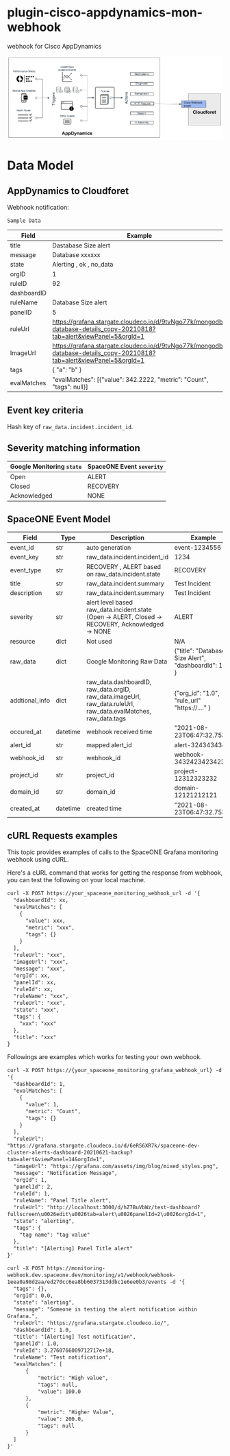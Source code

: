 # plugin-cisco-appdynamics-mon-webhook
webhook for Cisco AppDynamics

![Architecture](docs/en/appdynamics-webhook-architecture.png)
# Data Model

## AppDynamics to Cloudforet


Webhook notification: 

~~~
Sample Data
~~~

| Field 	| Example |
| ---   	| ---     |
| title		| Dastabase Size alert |
| message       | Database xxxxxx      |
| state  	| Alerting , ok , no_data |
| orgID		| 1			|
| ruleID	| 92			|
| dashboardID	|			|
| ruleName	| Database Size alert	|
| panelID	| 5			|
| ruleUrl	| https://grafana.stargate.cloudeco.io/d/9tvNgo77k/mongodb-database-details_copy-20210818?tab=alert&viewPanel=5&orgId=1 |
| ImageUrl	| https://grafana.stargate.cloudeco.io/d/9tvNgo77k/mongodb-database-details_copy-20210818?tab=alert&viewPanel=5&orgId=1 |
| tags		| { "a": "b" } 		|
| evalMatches	| "evalMatches": [{"value": 342.2222, "metric": "Count", "tags": null}] |

## Event key criteria
Hash key of ```raw_data.incident.incident_id```.

## Severity matching information
|Google Monitoring  ```state```| SpaceONE Event  ```severity```|
|---|---|
|Open|ALERT|
|Closed|RECOVERY|
|Acknowledged|NONE|


## SpaceONE Event Model
| Field		| Type | Description	| Example	|
| ---      | ---     | ---           | ---           |
| event_id | str  | auto generation | event-1234556  |
| event_key | str | raw_data.incident.incident_id | 1234 |
| event_type |  str  | RECOVERY , ALERT based on raw_data.incident.state | RECOVERY	|
| title | str	| raw_data.incident.summary	| Test Incident	|
| description | str | raw_data.incident.summary	| Test Incident		|
| severity | str  | alert level based raw_data.incident.state (Open  -> ALERT, Closed -> RECOVERY, Acknowledged -> NONE | ALERT	|
| resource | dict | Not used		| N/A	|
| raw_data | dict | Google Monitoring Raw Data | {"title": "Database Size Alert", "dashboardId": 1, ... } |
| addtional_info | dict | raw_data.dashboardID, raw_data.orgID, raw_data.imageUrl, raw_data.ruleUrl, raw_data.evalMatches, raw_data.tags 	| {"org_id": "1.0", "rule_url" "https://...." } |
| occured_at | datetime | webhook received time | "2021-08-23T06:47:32.753Z" |
| alert_id | str | mapped alert_id	| alert-3243434343 |
| webhook_id | str  | webhook_id	| webhook-34324234234234 |
| project_id | str	| project_id	| project-12312323232    |
| domain_id | str	| domain_id	| domain-12121212121	|
| created_at | datetime | created time | "2021-08-23T06:47:32.753Z"	|

## cURL Requests examples
This topic provides examples of calls to the SpaceONE Grafana monitoring webhook using cURL.

Here's a cURL command that works for getting the response from webhook, you can test the following on your local machine.
```
curl -X POST https://your_spaceone_monitoring_webhook_url -d '{
  "dashboardId": xx,
  "evalMatches": [
    {
      "value": xxx,
      "metric": "xxx",
      "tags": {}
    }
  ],
  "ruleUrl": "xxx",
  "imageUrl": "xxx",
  "message": "xxx",
  "orgId": xx,
  "panelId": xx,
  "ruleId": xx,
  "ruleName": "xxx",
  "ruleUrl": "xxx",
  "state": "xxx",
  "tags": {
    "xxx": "xxx"
  },
  "title": "xxx"
}
```

Followings are examples which works for testing your own webhook.

```
curl -X POST https://{your_spaceone_monitoring_grafana_webhook_url} -d '{
  "dashboardId": 1,
  "evalMatches": [
    {
      "value": 1,
      "metric": "Count",
      "tags": {}
    }
  ],
  "ruleUrl": "https://grafana.stargate.cloudeco.io/d/6eRS6XR7k/spaceone-dev-cluster-alerts-dashboard-20210621-backup?tab=alert&viewPanel=14&orgId=1",
  "imageUrl": "https://grafana.com/assets/img/blog/mixed_styles.png",
  "message": "Notification Message",
  "orgId": 1,
  "panelId": 2,
  "ruleId": 1,
  "ruleName": "Panel Title alert",
  "ruleUrl": "http://localhost:3000/d/hZ7BuVbWz/test-dashboard?fullscreen\u0026edit\u0026tab=alert\u0026panelId=2\u0026orgId=1",
  "state": "alerting",
  "tags": {
    "tag name": "tag value"
  },
  "title": "[Alerting] Panel Title alert"
}'
```

```
curl -X POST https://monitoring-webhook.dev.spaceone.dev/monitoring/v1/webhook/webhook-1eea0a98d2aa/ed270cc6ea8bb6037313ddbc1e6ee0b3/events -d '{
  "tags": {},
  "orgId": 0.0,
  "state": "alerting",
  "message": "Someone is testing the alert notification within Grafana.",
  "ruleUrl": "https://grafana.stargate.cloudeco.io/",
  "dashboardId": 1.0,
  "title": "[Alerting] Test notification",
  "panelId": 1.0,
  "ruleId": 3.2760766009712717e+18,
  "ruleName": "Test notification",
  "evalMatches": [
      {
          "metric": "High value",
          "tags": null,
          "value": 100.0
      },
      {
          "metric": "Higher Value",
          "value": 200.0,
          "tags": null
      }
  ]
}'
```
